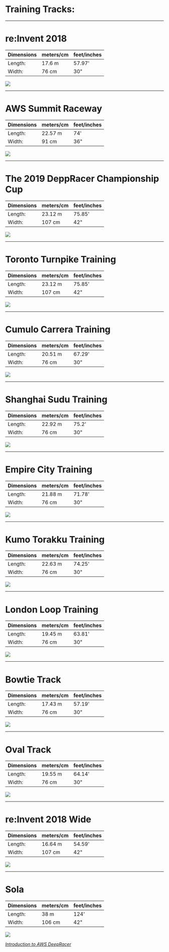 # Training Tracks:

---


# re:Invent 2018

Dimensions | meters/cm | feet/inches
-----------|--------|-------
Length: | 17.6 m | 57.97'
Width: | 76 cm | 30"

![](imgs/train-01.svg)

---

# AWS Summit Raceway

Dimensions | meters/cm | feet/inches
-----------|--------|-------
Length: | 22.57 m | 74'
Width: | 91 cm | 36"

![](imgs/train-02.svg)

---

# The 2019 DeppRacer Championship Cup

Dimensions | meters/cm | feet/inches
-----------|--------|-------
Length: | 23.12 m | 75.85'
Width: | 107 cm | 42"

![](imgs/train-03.svg)

---

# Toronto Turnpike Training

Dimensions | meters/cm | feet/inches
-----------|--------|-------
Length: | 23.12 m | 75.85'
Width: | 107 cm | 42"

![](imgs/train-04.svg)

---

# Cumulo Carrera Training

Dimensions | meters/cm | feet/inches
-----------|--------|-------
Length: | 20.51 m | 67.29'
Width: | 76 cm | 30"

![](imgs/train-05.svg)

---

# Shanghai Sudu Training

Dimensions | meters/cm | feet/inches
-----------|--------|-------
Length: | 22.92 m | 75.2'
Width: | 76 cm | 30"

![](imgs/train-06.svg)

---

# Empire City Training

Dimensions | meters/cm | feet/inches
-----------|--------|-------
Length: | 21.88 m | 71.78'
Width: | 76 cm | 30"

![](imgs/train-07.svg)

---

# Kumo Torakku Training

Dimensions | meters/cm | feet/inches
-----------|--------|-------
Length: | 22.63 m | 74.25'
Width: | 76 cm | 30"

![](imgs/train-08.svg)

---

# London Loop Training

Dimensions | meters/cm | feet/inches
-----------|--------|-------
Length: | 19.45 m | 63.81'
Width: | 76 cm | 30"

![](imgs/train-09.svg)

---

# Bowtie Track

Dimensions | meters/cm | feet/inches
-----------|--------|-------
Length: | 17.43 m | 57.19'
Width: | 76 cm | 30"

![](imgs/train-10.svg)

---

# Oval Track

Dimensions | meters/cm | feet/inches
-----------|--------|-------
Length: | 19.55 m | 64.14'
Width: | 76 cm | 30"

![](imgs/train-11.svg)

---

# re:Invent 2018 Wide

Dimensions | meters/cm | feet/inches
-----------|--------|-------
Length: | 16.64 m | 54.59'
Width: | 107 cm | 42"

![](imgs/train-12.svg)

---

# Sola

Dimensions | meters/cm | feet/inches
-----------|--------|-------
Length: | 38 m | 124'
Width: | 106 cm | 42"

![](imgs/train-13.svg)

*[Introduction to AWS DeepRacer](README.md)*
